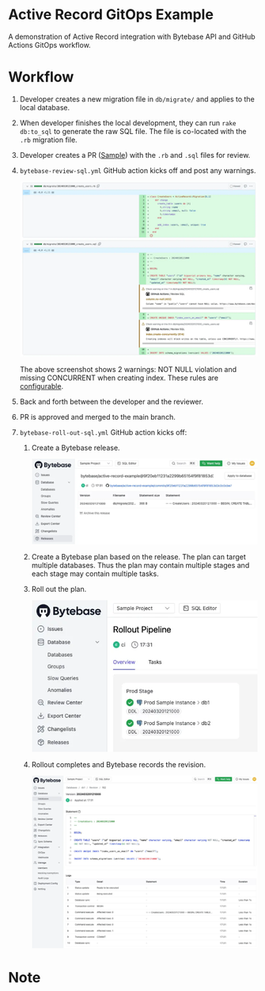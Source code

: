 # Active Record GitOps Example

A demonstration of Active Record integration with Bytebase API and GitHub Actions GitOps workflow.

# Workflow

1. Developer creates a new migration file in `db/migrate/` and applies to the local database.
1. When developer finishes the local development, they can run `rake db:to_sql` to generate the raw SQL file. The file
   is co-located with the `.rb` migration file.
1. Developer creates a PR ([Sample](https://github.com/bytebase/active-record-example/pull/5/files)) with the `.rb` and `.sql` files for review.
1. `bytebase-review-sql.yml` GitHub action kicks off and post any warnings.

   ![sql-review](https://raw.githubusercontent.com/bytebase/active-record-example/refs/heads/main/assets/sql-review.webp)

   The above screenshot shows 2 warnings: NOT NULL violation and missing CONCURRENT when creating index. These rules are [configurable](https://www.bytebase.com/docs/sql-review/review-rules/).

1. Back and forth between the developer and the reviewer.
1. PR is approved and merged to the main branch.
1. `bytebase-roll-out-sql.yml` GitHub action kicks off:

   1. Create a Bytebase release.

      ![release](https://raw.githubusercontent.com/bytebase/active-record-example/refs/heads/main/assets/release.webp)

   1. Create a Bytebase plan based on the release. The plan can target multiple databases. Thus the plan may contain multiple stages and each stage may contain multiple tasks.

   1. Roll out the plan.

      ![rollout](https://raw.githubusercontent.com/bytebase/active-record-example/refs/heads/main/assets/rollout.webp)

   1. Rollout completes and Bytebase records the revision.

      ![revision](https://raw.githubusercontent.com/bytebase/active-record-example/refs/heads/main/assets/revision.webp)

# Note
